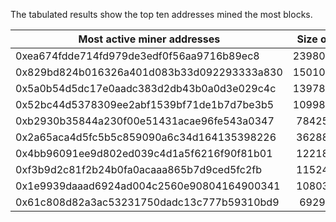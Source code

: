 The tabulated results show the top ten addresses mined the most blocks.

| Most active miner addresses                | Size of block    |
| -------------------------------------------|:----------------:|
| 0xea674fdde714fd979de3edf0f56aa9716b89ec8  | 23980401188      |
| 0x829bd824b016326a401d083b33d092293333a830 | 15010222714      |
| 0x5a0b54d5dc17e0aadc383d2db43b0a0d3e029c4c | 13978859941      |
| 0x52bc44d5378309ee2abf1539bf71de1b7d7be3b5 | 10998145387      |
| 0xb2930b35844a230f00e51431acae96fe543a0347 | 7842595276       |
| 0x2a65aca4d5fc5b5c859090a6c34d164135398226 | 3628875680       |
| 0x4bb96091ee9d802ed039c4d1a5f6216f90f81b01 | 1221833144       |
| 0xf3b9d2c81f2b24b0fa0acaaa865b7d9ced5fc2fb | 1152472379       |
| 0x1e9939daaad6924ad004c2560e90804164900341 | 1080301927       |
| 0x61c808d82a3ac53231750dadc13c777b59310bd9 | 692942577        |
 
 
